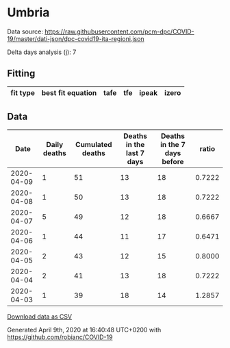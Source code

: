 # Umbria

Data source: https://raw.githubusercontent.com/pcm-dpc/COVID-19/master/dati-json/dpc-covid19-ita-regioni.json

Delta days analysis (j): 7

## Fitting 
|fit type|best fit equation|tafe|tfe|ipeak|izero|
|-------|-----|--------|------|---|---|

## Data
|Date|Daily deaths|Cumulated deaths|Deaths in the last 7 days|Deaths in the 7 days before|ratio|
|----|----------|-----------|-------|--------------------|-----|
|2020-04-09|1|51|13|18|0.7222|
|2020-04-08|1|50|13|18|0.7222|
|2020-04-07|5|49|12|18|0.6667|
|2020-04-06|1|44|11|17|0.6471|
|2020-04-05|2|43|12|15|0.8000|
|2020-04-04|2|41|13|18|0.7222|
|2020-04-03|1|39|18|14|1.2857|

[Download data as CSV](COVID-19_umbria_j7_2020-04-09.csv)

Generated April 9th, 2020 at 16:40:48 UTC+0200 with https://github.com/robianc/COVID-19

